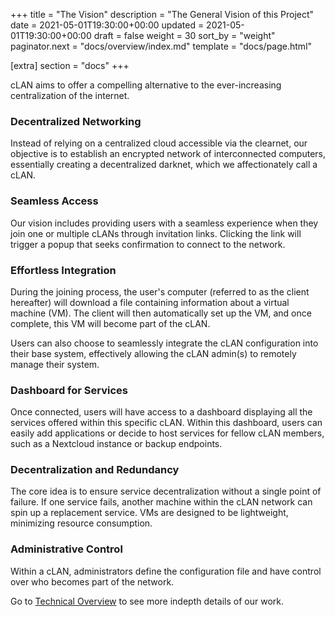 +++
title = "The Vision"
description = "The General Vision of this Project"
date = 2021-05-01T19:30:00+00:00
updated = 2021-05-01T19:30:00+00:00
draft = false
weight = 30
sort_by = "weight"
paginator.next = "docs/overview/index.md"
template = "docs/page.html"

[extra]
section = "docs"
+++


cLAN aims to offer a compelling alternative to the ever-increasing centralization of the internet.

### Decentralized Networking

Instead of relying on a centralized cloud accessible via the clearnet, our objective is to establish an encrypted network of interconnected computers, essentially creating a decentralized darknet, which we affectionately call a cLAN.

### Seamless Access

Our vision includes providing users with a seamless experience when they join one or multiple cLANs through invitation links. Clicking the link will trigger a popup that seeks confirmation to connect to the network.

### Effortless Integration

During the joining process, the user's computer (referred to as the client hereafter) will download a file containing information about a virtual machine (VM). The client will then automatically set up the VM, and once complete, this VM will become part of the cLAN.

Users can also choose to seamlessly integrate the cLAN configuration into their base system, effectively allowing the cLAN admin(s) to remotely manage their system.

### Dashboard for Services

Once connected, users will have access to a dashboard displaying all the services offered within this specific cLAN. Within this dashboard, users can easily add applications or decide to host services for fellow cLAN members, such as a Nextcloud instance or backup endpoints.

### Decentralization and Redundancy

The core idea is to ensure service decentralization without a single point of failure. If one service fails, another machine within the cLAN network can spin up a replacement service. VMs are designed to be lightweight, minimizing resource consumption.

### Administrative Control

Within a cLAN, administrators define the configuration file and have control over who becomes part of the network.

Go to [Technical Overview](@/docs/overview/index.md) to see more indepth details of our work.
